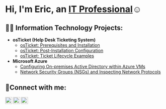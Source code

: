 <h1>Hi, I'm Eric, an <a href="https://linkedin.com/in/">IT Professional</a>☺</h1>

<h2>👨‍💻 Information Technology Projects:</h2>

- <b>osTicket (Help Desk Ticketing System)</b>
  - [osTicket: Prerequisites and Installation](https://github.com/EButtsJr/osticket-prereqs)
  - [osTicket: Post-Installation Configuration](https://github.com/EButtsJr/post-install-config)
  - [osTicket: Ticket Lifecycle Examples](https://github.com/EButtsJr/ticket-lifecycle)
- <b>Microsoft Azure</b>
  - [Configuring On-premises Active Directory within Azure VMs](https://github.com/EButtsJr/configure-ad)
  - [Network Security Groups (NSGs) and Inspecting Network Protocols](https://github.com/EButtsJr/azure-network-protocols)

<h2>🤳Connect with me:</h2>

[<img align="left" alt="Josh | Twitter" width="22px" src="https://cdn.jsdelivr.net/npm/simple-icons@v3/icons/twitter.svg" />][twitter]
[<img align="left" alt="Josh | LinkedIn" width="22px" src="https://cdn.jsdelivr.net/npm/simple-icons@v3/icons/linkedin.svg" />][linkedin]
[<img align="left" alt="Josh | Instagram" width="22px" src="https://cdn.jsdelivr.net/npm/simple-icons@v3/icons/instagram.svg" />][instagram]

[twitter]: https://twitter.com/EBJ_Fit
[instagram]: https://www.instagram.com/EBJ_Fit
[linkedin]: https://linkedin.com/in/
